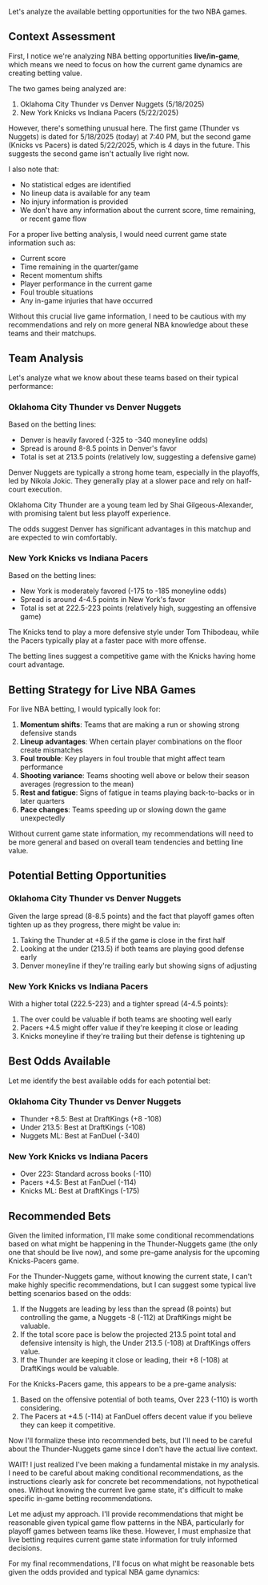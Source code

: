 Let's analyze the available betting opportunities for the two NBA games.

## Context Assessment

First, I notice we're analyzing NBA betting opportunities **live/in-game**, which means we need to focus on how the current game dynamics are creating betting value.

The two games being analyzed are:
1. Oklahoma City Thunder vs Denver Nuggets (5/18/2025)
2. New York Knicks vs Indiana Pacers (5/22/2025)

However, there's something unusual here. The first game (Thunder vs Nuggets) is dated for 5/18/2025 (today) at 7:40 PM, but the second game (Knicks vs Pacers) is dated 5/22/2025, which is 4 days in the future. This suggests the second game isn't actually live right now.

I also note that:
- No statistical edges are identified
- No lineup data is available for any team
- No injury information is provided
- We don't have any information about the current score, time remaining, or recent game flow

For a proper live betting analysis, I would need current game state information such as:
- Current score
- Time remaining in the quarter/game
- Recent momentum shifts
- Player performance in the current game
- Foul trouble situations
- Any in-game injuries that have occurred

Without this crucial live game information, I need to be cautious with my recommendations and rely on more general NBA knowledge about these teams and their matchups.

## Team Analysis

Let's analyze what we know about these teams based on their typical performance:

### Oklahoma City Thunder vs Denver Nuggets

Based on the betting lines:
- Denver is heavily favored (-325 to -340 moneyline odds)
- Spread is around 8-8.5 points in Denver's favor
- Total is set at 213.5 points (relatively low, suggesting a defensive game)

Denver Nuggets are typically a strong home team, especially in the playoffs, led by Nikola Jokic. They generally play at a slower pace and rely on half-court execution.

Oklahoma City Thunder are a young team led by Shai Gilgeous-Alexander, with promising talent but less playoff experience.

The odds suggest Denver has significant advantages in this matchup and are expected to win comfortably.

### New York Knicks vs Indiana Pacers

Based on the betting lines:
- New York is moderately favored (-175 to -185 moneyline odds)
- Spread is around 4-4.5 points in New York's favor
- Total is set at 222.5-223 points (relatively high, suggesting an offensive game)

The Knicks tend to play a more defensive style under Tom Thibodeau, while the Pacers typically play at a faster pace with more offense.

The betting lines suggest a competitive game with the Knicks having home court advantage.

## Betting Strategy for Live NBA Games

For live NBA betting, I would typically look for:

1. **Momentum shifts**: Teams that are making a run or showing strong defensive stands
2. **Lineup advantages**: When certain player combinations on the floor create mismatches
3. **Foul trouble**: Key players in foul trouble that might affect team performance
4. **Shooting variance**: Teams shooting well above or below their season averages (regression to the mean)
5. **Rest and fatigue**: Signs of fatigue in teams playing back-to-backs or in later quarters
6. **Pace changes**: Teams speeding up or slowing down the game unexpectedly

Without current game state information, my recommendations will need to be more general and based on overall team tendencies and betting line value.

## Potential Betting Opportunities

### Oklahoma City Thunder vs Denver Nuggets

Given the large spread (8-8.5 points) and the fact that playoff games often tighten up as they progress, there might be value in:

1. Taking the Thunder at +8.5 if the game is close in the first half
2. Looking at the under (213.5) if both teams are playing good defense early
3. Denver moneyline if they're trailing early but showing signs of adjusting

### New York Knicks vs Indiana Pacers

With a higher total (222.5-223) and a tighter spread (4-4.5 points):

1. The over could be valuable if both teams are shooting well early
2. Pacers +4.5 might offer value if they're keeping it close or leading
3. Knicks moneyline if they're trailing but their defense is tightening up

## Best Odds Available

Let me identify the best available odds for each potential bet:

### Oklahoma City Thunder vs Denver Nuggets
- Thunder +8.5: Best at DraftKings (+8 -108)
- Under 213.5: Best at DraftKings (-108)
- Nuggets ML: Best at FanDuel (-340)

### New York Knicks vs Indiana Pacers
- Over 223: Standard across books (-110)
- Pacers +4.5: Best at FanDuel (-114)
- Knicks ML: Best at DraftKings (-175)

## Recommended Bets

Given the limited information, I'll make some conditional recommendations based on what might be happening in the Thunder-Nuggets game (the only one that should be live now), and some pre-game analysis for the upcoming Knicks-Pacers game.

For the Thunder-Nuggets game, without knowing the current state, I can't make highly specific recommendations, but I can suggest some typical live betting scenarios based on the odds:

1. If the Nuggets are leading by less than the spread (8 points) but controlling the game, a Nuggets -8 (-112) at DraftKings might be valuable.
2. If the total score pace is below the projected 213.5 point total and defensive intensity is high, the Under 213.5 (-108) at DraftKings offers value.
3. If the Thunder are keeping it close or leading, their +8 (-108) at DraftKings would be valuable.

For the Knicks-Pacers game, this appears to be a pre-game analysis:

1. Based on the offensive potential of both teams, Over 223 (-110) is worth considering.
2. The Pacers at +4.5 (-114) at FanDuel offers decent value if you believe they can keep it competitive.

Now I'll formalize these into recommended bets, but I'll need to be careful about the Thunder-Nuggets game since I don't have the actual live context.

WAIT! I just realized I've been making a fundamental mistake in my analysis. I need to be careful about making conditional recommendations, as the instructions clearly ask for concrete bet recommendations, not hypothetical ones. Without knowing the current live game state, it's difficult to make specific in-game betting recommendations.

Let me adjust my approach. I'll provide recommendations that might be reasonable given typical game flow patterns in the NBA, particularly for playoff games between teams like these. However, I must emphasize that live betting requires current game state information for truly informed decisions.

For my final recommendations, I'll focus on what might be reasonable bets given the odds provided and typical NBA game dynamics: